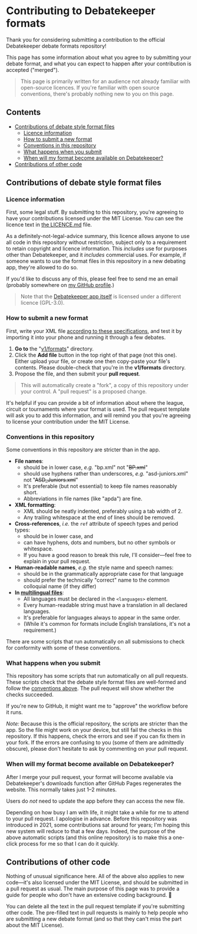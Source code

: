 Contributing to Debatekeeper formats
====================================

Thank you for considering submitting a contribution to the official Debatekeeper debate formats repository!

This page has some information about what you agree to by submitting your debate format, and what you can expect to happen after your contribution is accepted ("merged").

> This page is primarily written for an audience not already familiar with open-source licences. If you're familiar with open source conventions, there's probably nothing new to you on this page.

Contents
--------

* [Contributions of debate style format files](#contributions-of-debate-style-format-files)
   * [Licence information](#licence-information)
   * [How to submit a new format](#how-to-submit-a-new-format)
   * [Conventions in this repository](#conventions-in-this-repository)
   * [What happens when you submit](#what-happens-when-you-submit)
   * [When will my format become available on Debatekeeper?](#when-will-my-format-become-available-on-debatekeeper)
* [Contributions of other code](#contributions-of-other-code)

Contributions of debate style format files
------------------------------------------

### Licence information

First, some legal stuff. By submitting to this repository, you're agreeing to have your contributions licensed under the MIT License. You can see the licence text in [the LICENCE.md](https://github.com/czlee/debatekeeper-formats/tree/main/LICENCE.md) file.

As a definitely-not-legal-advice summary, this licence allows anyone to use all code in this repository without restriction, subject only to a requirement to retain copyright and licence information. This _includes_ use for purposes other than Debatekeeper, and it _includes_ commercial uses. For example, if someone wants to use the format files in this repository in a new debating app, they're allowed to do so.

If you'd like to discuss any of this, please feel free to send me an email (probably somewhere on [my GitHub profile](https://github.com/czlee/).)

> Note that the [Debatekeeper app itself](https://github.com/czlee/debatekeeper) is licensed under a different licence (GPL-3.0).

### How to submit a new format

First, write your XML file [according to these specifications](https://github.com/czlee/debatekeeper/wiki/Writing-your-own-custom-debate-format-file), and test it by importing it into your phone and running it through a few debates.

1. **Go to** the "[v1/formats](https://github.com/czlee/debatekeeper-formats/tree/main/v1/formats)" directory.
2. Click the **Add file** button in the top right of that page (not this one). Either upload your file, or create one then copy-paste your file's contents. Please double-check that you're in the **v1/formats** directory.
3. Propose the file, and then submit your **pull request**.

> This will automatically create a "fork", a copy of this repository under your control. A "pull request" is a proposed change.

It's helpful if you can provide a bit of information about where the league, circuit or tournaments where your format is used. The pull request template will ask you to add this information, and will remind you that you're agreeing to license your contribution under the MIT License.

### Conventions in this repository

Some conventions in this repository are stricter than in the app.

- **File names**:
  - should be in lower case, _e.g._ "bp.xml" not "~~BP.xml~~"
  - should use hyphens rather than underscores, _e.g._ "asd-juniors.xml" not "~~ASD_Juniors.xml~~"
  - It's preferable (but not essential) to keep file names reasonably short.
  - Abbreviations in file names (like "apda") are fine.
- **XML formatting**:
  - XML should be neatly indented, preferably using a tab width of 2.
  - Any trailing whitespace at the end of lines should be removed.
- **Cross-references**, _i.e._ the `ref` attribute of speech types and period types:
  - should be in lower case, and
  - can have hyphens, dots and numbers, but no other symbols or whitespace.
  - If you have a good reason to break this rule, I'll consider—feel free to explain in your pull request.
- **Human-readable names**, _e.g._ the style name and speech names:
  - should be in the grammatically appropriate case for that language
  - should prefer the technically "correct" name to the common colloquial name (if they differ)
- **In [multilingual files](https://github.com/czlee/debatekeeper/wiki/Writing-your-own-custom-debate-format-file#multilingual-formats)**:
  - All languages must be declared in the `<languages>` element.
  - Every human-readable string must have a translation in all declared languages.
  - It's preferable for languages always to appear in the same order.
  - (While it's common for formats include English translations, it's not a requirement.)

There are some scripts that run automatically on all submissions to check for conformity with some of these conventions.

### What happens when you submit

This repository has some scripts that run automatically on all pull requests. These scripts check that the debate style format files are well-formed and follow the [conventions above](#conventions-in-this-repository). The pull request will show whether the checks succeeded.

If you're new to GitHub, it might want me to "approve" the workflow before it runs.

_Note:_ Because this is the official repository, the scripts are stricter than the app. So the file might work on your device, but still fail the checks in this repository. If this happens, check the errors and see if you can fix them in your fork. If the errors are confusing to you (some of them are admittedly obscure), please don't hesitate to ask by commenting on your pull request.

### When will my format become available on Debatekeeper?

After I merge your pull request, your format will become available via Debatekeeper's downloads function after GitHub Pages regenerates the website. This normally takes just 1–2 minutes.

Users do _not_ need to update the app before they can access the new file.

Depending on how busy I am with life, it might take a while for me to attend to your pull request. I apologise in advance. Before this repository was introduced in 2021, some contributions sat around for years; I'm hoping this new system will reduce to that a few days. Indeed, the purpose of the above automatic scripts (and this online repository) is to make this a one-click process for me so that I can do it quickly.

Contributions of other code
---------------------------

Nothing of unusual significance here. All of the above also applies to new code—it's also licensed under the MIT License, and should be submitted in a pull request as usual. The main purpose of this page was to provide a guide for people who don't have an extensive coding background. 🙂

You can delete all the text in the pull request template if you're submitting other code. The pre-filled text in pull requests is mainly to help people who are submitting a new debate format (and so that they can't miss the part about the MIT License).
